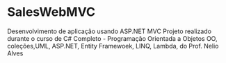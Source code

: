 # SalesWebMVC
Desenvolvimento de aplicação usando ASP.NET MVC
Projeto realizado durante o curso de C# Completo - Programação Orientada a Objetos
OO, coleções,UML, ASP.NET, Entity Framewoek, LINQ, Lambda, do Prof. Nelio Alves
